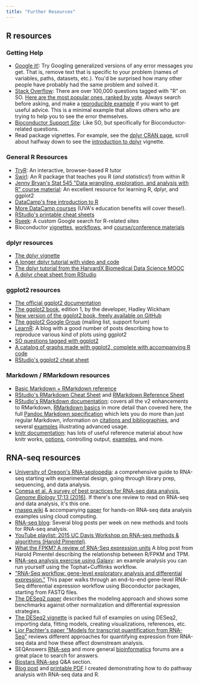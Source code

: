 ```yaml
---
title: "Further Resources"
---
```


## R resources

### Getting Help

- [Google it!](http://lmgtfy.com/?q=R+Error+in+library+there+is+no+package+called): Try Googling generalized versions of any error messages you get. That is, remove text that is specific to your problem (names of variables, paths, datasets, etc.). You'd be surprised how many other people have probably had the same problem and solved it.
- [Stack Overflow](http://stackoverflow.com/questions/tagged/r): There are over 100,000 questions tagged with "R" on SO. [Here are the most popular ones, ranked by vote](https://stackoverflow.com/questions/tagged/r?sort=votes). Always search before asking, and make a [reproducible example](http://stackoverflow.com/questions/5963269/how-to-make-a-great-r-reproducible-example/5963610#5963610) if you want to get useful advice. This is a minimal example that allows others who are trying to help you to see the error themselves.
- [Bioconductor Support Site](https://support.bioconductor.org/): Like SO, but specifically for Bioconductor-related questions.
- Read package vignettes. For example, see the [dplyr CRAN page](https://cran.r-project.org/web/packages/dplyr/index.html), scroll about halfway down to see the [introduction to dplyr](https://cran.r-project.org/web/packages/dplyr/vignettes/introduction.html) vignette.

### General R Resources

- [TryR](http://tryr.codeschool.com/): An interactive, browser-based R tutor
- [Swirl](http://swirlstats.com/): An R package that teaches you R (_and statistics!_) from within R
- [Jenny Bryan's Stat 545 "Data wrangling, exploration, and analysis with R" course material](https://stat545-ubc.github.io/): An excellent resource for learning R, dplyr, and ggplot2
- [DataCamp's free introduction to R](https://www.datacamp.com/courses/free-introduction-to-r)
- [More DataCamp courses](https://www.datacamp.com/courses) (UVA's education benefits will cover these!).
- [RStudio's printable cheat sheets](https://www.rstudio.com/resources/cheatsheets/)
- [Rseek](http://rseek.org/): A custom Google search for R-related sites
- Bioconductor [vignettes](https://www.bioconductor.org/help/package-vignettes/), [workflows](https://www.bioconductor.org/help/workflows/), and [course/conference materials](https://www.bioconductor.org/help/course-materials/)

### dplyr resources

- [The dplyr vignette](https://cran.rstudio.com/web/packages/dplyr/vignettes/introduction.html)
- [A longer dplyr tutorial with video and code](http://www.dataschool.io/dplyr-tutorial-for-faster-data-manipulation-in-r/)
- [The dplyr tutorial from the HarvardX Biomedical Data Science MOOC](http://genomicsclass.github.io/book/pages/dplyr_tutorial.html)
- [A dplyr cheat sheet from RStudio](https://www.rstudio.com/wp-content/uploads/2015/02/data-wrangling-cheatsheet.pdf)

### ggplot2 resources

- [The official ggplot2 documentation](http://docs.ggplot2.org/)
- [The ggplot2 book](http://amzn.to/1akjqsR), edition 1, by the developer, Hadley Wickham
- [New version of the ggplot2 book, freely available on GitHub](https://github.com/hadley/ggplot2-book)
- [The ggplot2 Google Group](https://groups.google.com/d/forum/ggplot2) (mailing list, support forum)
- [LearnR](http://learnr.wordpress.com/): A blog with a good number of posts describing how to reproduce various kind of plots using ggplot2
- [SO questions tagged with ggplot2](http://stackoverflow.com/questions/tagged/ggplot2)
- [A catalog of graphs made with ggplot2, complete with accompanying R code](http://shinyapps.stat.ubc.ca/r-graph-catalog/)
- [RStudio's ggplot2 cheat sheet](https://www.rstudio.com/wp-content/uploads/2015/05/ggplot2-cheatsheet.pdf)

### Markdown / RMarkdown resources

- [Basic Markdown + RMarkdown reference](http://bioconnector.org/markdown)
- [RStudio's RMarkdown Cheat Sheet](https://www.rstudio.com/wp-content/uploads/2015/02/rmarkdown-cheatsheet.pdf) and [RMarkdown Reference Sheet](https://www.rstudio.com/wp-content/uploads/2015/03/rmarkdown-reference.pdf)
- [RStudio's RMarkdown documentation](http://rmarkdown.rstudio.com/): covers all the v2 enhancements to RMarkdown, [RMarkdown basics](http://rmarkdown.rstudio.com/authoring_basics.html) in more detail than covered here, the full [Pandoc Markdown specification](http://rmarkdown.rstudio.com/authoring_pandoc_markdown.html) which lets you do more than just regular Markdown, information on [citations and bibliographies](http://rmarkdown.rstudio.com/authoring_bibliographies_and_citations.html), and several [examples](http://rmarkdown.rstudio.com/articles.html) illustrating advanced usage.
- [knitr documentation](http://yihui.name/knitr/): has lots of useful reference material about how knitr works, [options](http://yihui.name/knitr/options/), controlling output, [examples](http://yihui.name/knitr/demos/), and more.

## RNA-seq resources

- [University of Oregon's RNA-seqlopedia](http://rnaseq.uoregon.edu/): a comprehensive guide to RNA-seq starting with experimental design, going through library prep, sequencing, and data analysis.
- [Conesa et al. A survey of best practices for RNA-seq data analysis. _Genome Biology_ 17:13 (2016)](http://genomebiology.biomedcentral.com/articles/10.1186/s13059-016-0881-8). If there's one review to read on RNA-seq and data analysis, it's this one.
- [rnaseq.wiki](http://rnaseq.wiki) & accompanying [paper](http://journals.plos.org/ploscompbiol/article?id=10.1371/journal.pcbi.1004393) for hands-on RNA-seq data analysis examples using cloud computing.
- [RNA-seq blog](http://www.rna-seqblog.com/): Several blog posts per week on new methods and tools for RNA-seq analysis.
- [YouTube playlist: 2015 UC Davis Workshop on RNA-seq methods & algorithms (Harold Pimentel)](https://www.youtube.com/playlist?list=PLfFNmoa-yUIb5cYG2R1zf5rtrQQKZvKwG).
- [What the FPKM? A review of RNA-Seq expression units](https://haroldpimentel.wordpress.com/2014/05/08/what-the-fpkm-a-review-rna-seq-expression-units/) A blog post from Harold Pimentel describing the relationship between R/FPKM and TPM.
- [RNA-seq analysis exercise using Galaxy](https://usegalaxy.org/u/jeremy/p/galaxy-rna-seq-analysis-exercise): an example analysis you can run yourself using the Tophat+Cufflinks workflow.
- ["RNA-Seq workflow: gene-level exploratory analysis and differential expression."](http://f1000research.com/articles/4-1070/v1) This paper walks through an end-to-end gene-level RNA-Seq differential expression workflow using Bioconductor packages, starting from FASTQ files.
- [The DESeq2 paper](http://genomebiology.biomedcentral.com/articles/10.1186/s13059-014-0550-8) describes the modeling approach and shows some benchmarks against other normalization and differential expression strategies.
- [The DESeq2 vignette](http://www.bioconductor.org/packages/release/bioc/vignettes/DESeq2/inst/doc/DESeq2.pdf) is packed full of examples on using DESeq2, importing data, fitting models, creating visualizations, references, etc.
- [Lior Pachter's paper "Models for transcript quantification from RNA-Seq"](http://arxiv.org/abs/1104.3889) reviews different approaches for quantifying expression from RNA-seq data and how these affect downstream analysis. 
- SEQAnswers [RNA-seq](http://seqanswers.com/forums/forumdisplay.php?f=26) and more general [bioinformatics](http://seqanswers.com/forums/forumdisplay.php?f=18) forums are a great place to search for answers.
- [Biostars RNA-seq](https://www.biostars.org/t/RNA-Seq/) Q&A section.
- [Blog post](http://www.gettinggeneticsdone.com/2015/12/tutorial-rna-seq-differential.html) and [printable PDF](https://dx.doi.org/10.6084/m9.figshare.1619655.v1) I created demonstrating how to do pathway analysis with RNA-seq data and R.

